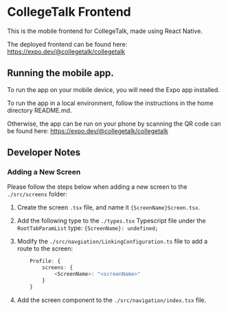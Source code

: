 # CollegeTalk Frontend

This is the mobile frontend for CollegeTalk, made using React Native.

The deployed frontend can be found here: https://expo.dev/@collegetalk/collegetalk

## Running the mobile app.

To run the app on your mobile device, you will need the Expo app installed.

To run the app in a local environment, follow the instructions in the home directory README.md.

Otherwise, the app can be run on your phone by scanning the QR code can be found here: https://expo.dev/@collegetalk/collegetalk


## Developer Notes

### Adding a New Screen

Please follow the steps below when adding a new screen to the `./src/screens` folder:

1. Create the screen `.tsx` file, and name it `{ScreenName}Screen.tsx`.

2. Add the following type to the `./types.tsx` Typescript file under the `RootTabParamList` type: `{ScreenName}: undefined;`

3. Modify the `./src/navgiation/LinkingConfiguration.ts` file to add a route to the screen:

    ```typescript
        Profile: {
            screens: {
                <ScreenName>: "<screenName>"
            }
        }
    ```

4. Add the screen component to the `./src/navigation/index.tsx` file.